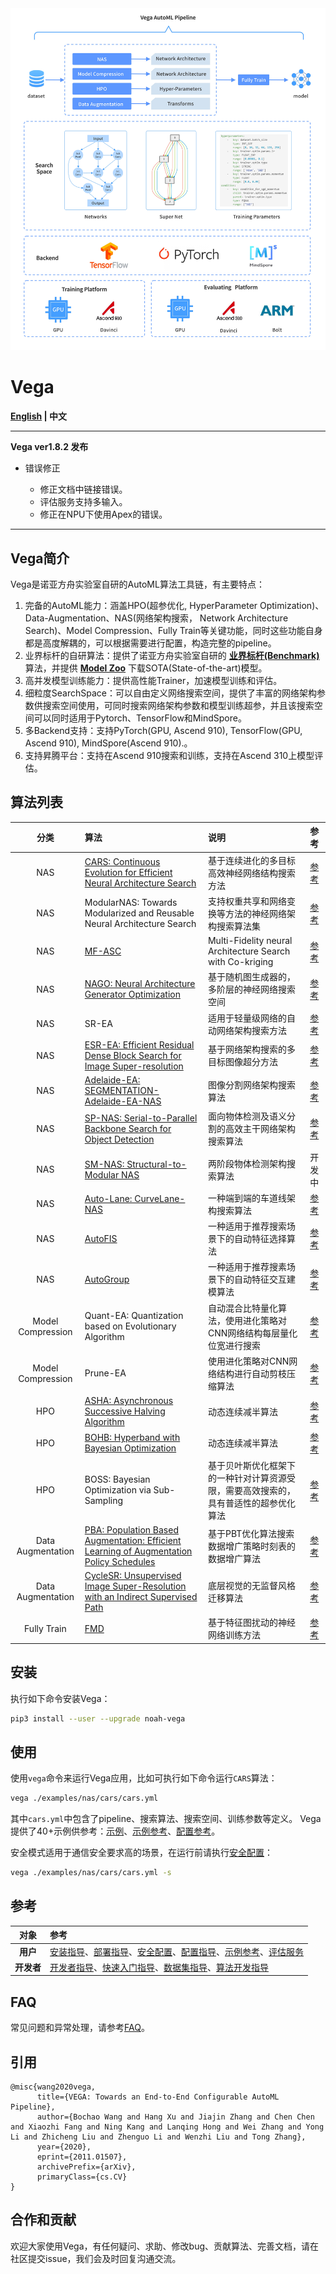 
<div align="center">
  <img src="./docs/images/pipeline.jpg"/>
</div>

# Vega

**[English](./README.md) | 中文**

---

**Vega ver1.8.2 发布**

- 错误修正

  - 修正文档中链接错误。
  - 评估服务支持多输入。
  - 修正在NPU下使用Apex的错误。

---

## Vega简介

Vega是诺亚方舟实验室自研的AutoML算法工具链，有主要特点：

1. 完备的AutoML能力：涵盖HPO(超参优化, HyperParameter Optimization)、Data-Augmentation、NAS(网络架构搜索， Network Architecture Search)、Model Compression、Fully Train等关键功能，同时这些功能自身都是高度解耦的，可以根据需要进行配置，构造完整的pipeline。
2. 业界标杆的自研算法：提供了诺亚方舟实验室自研的 **[业界标杆(Benchmark)](./docs/benchmark.md)** 算法，并提供 **[Model Zoo](./docs/model_zoo.md)** 下载SOTA(State-of-the-art)模型。
3. 高并发模型训练能力：提供高性能Trainer，加速模型训练和评估。
4. 细粒度SearchSpace：可以自由定义网络搜索空间，提供了丰富的网络架构参数供搜索空间使用，可同时搜索网络架构参数和模型训练超参，并且该搜索空间可以同时适用于Pytorch、TensorFlow和MindSpore。
5. 多Backend支持：支持PyTorch(GPU, Ascend 910), TensorFlow(GPU, Ascend 910), MindSpore(Ascend 910).。
6. 支持昇腾平台：支持在Ascend 910搜索和训练，支持在Ascend 310上模型评估。

## 算法列表

| 分类 | 算法 | 说明 | 参考 |
| :--: | :-- | :-- | :-- |
| NAS | [CARS: Continuous Evolution for Efficient Neural Architecture Search](https://arxiv.org/abs/1909.04977) | 基于连续进化的多目标高效神经网络结构搜索方法 | [参考](./docs/cn/algorithms/cars.md) |
| NAS | ModularNAS: Towards Modularized and Reusable Neural Architecture Search |  支持权重共享和网络变换等方法的神经网络架构搜索算法集 | [参考](./docs/cn/algorithms/modnas.md) |
| NAS | [MF-ASC](https://dl.acm.org/doi/10.1145/3292500.3330893) | Multi-Fidelity neural Architecture Search with Co-kriging | [参考](./docs/en/algorithms/mfasc.md) |
| NAS | [NAGO: Neural Architecture Generator Optimization](https://arxiv.org/abs/2004.01395) | 基于随机图生成器的，多阶层的神经网络搜索空间 | [参考](./docs/cn/algorithms/nago.md) |
| NAS | SR-EA | 适用于轻量级网络的自动网络架构搜索方法 | [参考](./docs/cn/algorithms/sr_ea.md) |
| NAS | [ESR-EA: Efficient Residual Dense Block Search for Image Super-resolution](https://arxiv.org/abs/1909.11409) | 基于网络架构搜索的多目标图像超分方法 | [参考](./docs/cn/algorithms/esr_ea.md) |
| NAS | [Adelaide-EA: SEGMENTATION-Adelaide-EA-NAS](https://arxiv.org/abs/1810.10804) | 图像分割网络架构搜索算法 | [参考](./docs/cn/algorithms/adelaide_ea.md) |
| NAS | [SP-NAS: Serial-to-Parallel Backbone Search for Object Detection](http://openaccess.thecvf.com/content_CVPR_2020/papers/Jiang_SP-NAS_Serial-to-Parallel_Backbone_Search_for_Object_Detection_CVPR_2020_paper.pdf) | 面向物体检测及语义分割的高效主干网络架构搜索算法 | [参考](./docs/cn/algorithms/sp_nas.md) |
| NAS | [SM-NAS: Structural-to-Modular NAS](https://arxiv.org/abs/1911.09929) | 两阶段物体检测架构搜索算法 | 开发中 |
| NAS | [Auto-Lane: CurveLane-NAS](https://arxiv.org/abs/2007.12147) | 一种端到端的车道线架构搜索算法 | [参考](./docs/cn/algorithms/auto_lane.md) |
| NAS | [AutoFIS](https://arxiv.org/pdf/2003.11235.pdf) | 一种适用于推荐搜索场景下的自动特征选择算法 | [参考](./docs/cn/algorithms/autofis.md) |
| NAS | [AutoGroup](https://dl.acm.org/doi/pdf/10.1145/3397271.3401082) | 一种适用于推荐搜素场景下的自动特征交互建模算法 | [参考](./docs/cn/algorithms/autogroup.md) |
| Model Compression | Quant-EA: Quantization based on Evolutionary Algorithm | 自动混合比特量化算法，使用进化策略对CNN网络结构每层量化位宽进行搜索 | [参考](./docs/cn/algorithms/quant_ea.md) |
| Model Compression | Prune-EA | 使用进化策略对CNN网络结构进行自动剪枝压缩算法 | [参考](./docs/cn/algorithms/prune_ea.md) |
| HPO | [ASHA: Asynchronous Successive Halving Algorithm](https://arxiv.org/abs/1810.05934) | 动态连续减半算法 | [参考](./docs/cn/algorithms/hpo.md) |
| HPO | [BOHB: Hyperband with Bayesian Optimization](https://arxiv.org/abs/1807.01774) | 动态连续减半算法 | [参考](./docs/cn/algorithms/hpo.md) |
| HPO | BOSS: Bayesian Optimization via Sub-Sampling | 基于贝叶斯优化框架下的一种针对计算资源受限，需要高效搜索的，具有普适性的超参优化算法 | [参考](./docs/cn/algorithms/hpo.md) |
| Data Augmentation | [PBA: Population Based Augmentation: Efficient Learning of Augmentation Policy Schedules](https://arxiv.org/abs/1905.05393) | 基于PBT优化算法搜索数据增广策略时刻表的数据增广算法 | [参考](./docs/cn/algorithms/pba.md) |
| Data Augmentation | [CycleSR: Unsupervised Image Super-Resolution with an Indirect Supervised Path](https://openaccess.thecvf.com/content_CVPRW_2020/papers/w31/Chen_Unsupervised_Image_Super-Resolution_With_an_Indirect_Supervised_Path_CVPRW_2020_paper.pdf) | 底层视觉的无监督风格迁移算法 | [参考](./docs/cn/algorithms/cyclesr.md) |
| Fully Train | [FMD](https://arxiv.org/abs/2002.11022) | 基于特征图扰动的神经网络训练方法 | [参考](./docs/cn/algorithms/fmd.md) |

## 安装

执行如下命令安装Vega：

```bash
pip3 install --user --upgrade noah-vega
```

## 使用

使用`vega`命令来运行Vega应用，比如可执行如下命令运行`CARS`算法：

```bash
vega ./examples/nas/cars/cars.yml
```

其中`cars.yml`中包含了pipeline、搜索算法、搜索空间、训练参数等定义。
Vega提供了40+示例供参考：[示例](https://github.com/huawei-noah/vega/tree/master/examples)、[示例参考](./docs/cn/user/examples.md)、[配置参考](./docs/cn/user/config_reference.md)。

安全模式适用于通信安全要求高的场景，在运行前请执行[安全配置](./docs/cn/user/security_configure.md)：

```bash
vega ./examples/nas/cars/cars.yml -s
```

## 参考

| 对象 | 参考 |
| :--: | :-- |
| **用户** | [安装指导](./docs/cn/user/install.md)、[部署指导](./docs/cn/user/deployment.md)、[安全配置](./docs/cn/user/security_configure.md)、[配置指导](./docs/cn/user/config_reference.md)、[示例参考](./docs/cn/user/examples.md)、[评估服务](./evaluate_service/README.cn.md) |
| **开发者** | [开发者指导](./docs/cn/developer/developer_guide.md)、[快速入门指导](./docs/cn/developer/quick_start.md)、[数据集指导](./docs/cn/developer/datasets.md)、[算法开发指导](./docs/cn/developer/new_algorithm.md) |

## FAQ

常见问题和异常处理，请参考[FAQ](./docs/cn/user/faq.md)。

## 引用

```text
@misc{wang2020vega,
      title={VEGA: Towards an End-to-End Configurable AutoML Pipeline},
      author={Bochao Wang and Hang Xu and Jiajin Zhang and Chen Chen and Xiaozhi Fang and Ning Kang and Lanqing Hong and Wei Zhang and Yong Li and Zhicheng Liu and Zhenguo Li and Wenzhi Liu and Tong Zhang},
      year={2020},
      eprint={2011.01507},
      archivePrefix={arXiv},
      primaryClass={cs.CV}
}
```

## 合作和贡献

欢迎大家使用Vega，有任何疑问、求助、修改bug、贡献算法、完善文档，请在社区提交issue，我们会及时回复沟通交流。
